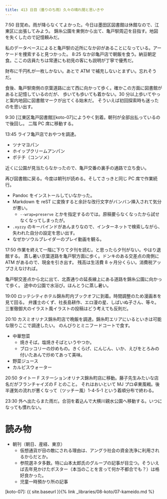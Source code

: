 ```yaml
---
title: 413 日目（曇りのち雨）久々の晴れ間と思いきや
---
```


7:50 目覚め。雨が降らなくてよかった。今日は墨田区図書館は休館なので、江東区に出張してみよう。
錦糸公園を東側から出て、亀戸駅周辺を目指す。地図を失くしたので記憶頼みだ。

私のデータベースによると亀戸駅の近所になか卯があることになっている。アーケードを捜索すると見つかった。
8:25 なか卯亀戸店で朝飯を食う。納豆朝定食。ここの店員たちは常連にも初見の客にも説明が丁寧で優秀だ。

財布に千円札が一枚しかない。あとで ATM で補充しないとまずい。忘れそうだ。

食後、亀戸駅南側の京葉道路に出て西に向かって歩く。確かこの方面に図書館があると記憶しているのだが、
歩いても歩いても着かない。30 分以上歩いてやっと案内地図に図書館マークが出てくる始末だ。
そういえば初回探索時も迷ったのを思い出す。

9:30 [江東区亀戸図書館][koto-07]にようやく到着。朝刊が全部出払っているので後回し。
二階 PC 席に移動する。

13:45 ライフ亀戸店でおやつを調達。
* ツナマヨパン
* ホイップクリームアンパン
* ポテチ（コンソメ）

近くに公園が見当たらなかったので、亀戸交番の裏手の通路で立ち食い。

再び図書館に戻る。今度は朝刊が読める。そしてさっきと同じ PC 席で作業続行。
* Pandoc をインストールしていなかった。
* Markdown を reST に変換すると余計な改行文字がバンバン挿入されて気分が悪い。
  * `--wrap=preserve` とかを指定するのでは。原稿要らなくなったから試せなくなってしまったが。
* `.xyzzy` のキーバインドがあんまりなので、インターネットで検索しながら、失われた自分の設定を思い出す。
* なぜかソウルブレイダーのプレイ動画を観る。

17:50 作業を終えて一階に下りて夕刊を読む。と思ったら夕刊がない。やはり退館する。
蒸し暑い京葉道路を亀戸駅方面に歩く。ドンキのある交差点の南側に ATM があるので、現金を引き出す。
残高は生活費 8 ヶ月分くらい。消費税アップさえなければ。

亀戸駅交差点から北に出て、北斎通りの延長線上にある道路を錦糸公園に向かって歩く。
途中の公園で水浴び。ほんとうに蒸し暑い。

19:00 ロッテシティホテル錦糸町内ブックオフに到着。時間調整のため漫画本を見て回る。
弁護士のくず、社長島耕作、エロ漫の星、しばいぬ子さん、等々。
三峯徹御大のイラスト風イラストの投稿はどう考えても反則だ。

20:10 カスミオリナス錦糸町店で晩飯を調達。錦糸町エリアにいるといきは可能な限りここで調達したい。
のんびりとミニフードコートで食す。
* 中華惣菜
  * 焼きそば。塩焼きそばというやつか。
  * ブロッコリーの炒めもの。きくらげ、にんじん、いか、えびをとろみの付いたあんで炒めてあって美味。
* 野菜ジュース
* カルピスウォーター

20:50 タイトー F ステーションオリナス錦糸町店に移動。藤子先生みたいな店名だがフランチャイズの F とのこと。
それはおいといて MJ プロ卓東風戦。後半運気の流れが悪くなって（ツッチー風）1-4-5-1 という着順分布で終わる。

23:30 外へ出たらまた雨だ。合羽を着込んで大横川親水公園へ移動する。いつになっても慣れない。

# 読み物

* 朝刊（朝日、産経、東京）
  * 仮想通貨が目の敵にされる理由は、アングラ社会の資金洗浄に利用されるからだとか。
  * 参院選ネタ多数。特に山本太郎氏のグループの記事が目立つ。そういえば去年見かけたポスター（本当のことを言って何か不都合でも？）は格好良かった。
  * 児童一時預かり所の記事

[koto-07]: {{ site.baseurl }}{% link _libraries/08-koto/07-kameido.md %}
